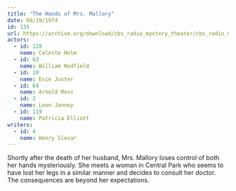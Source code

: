 ```yaml
---
title: "The Hands of Mrs. Mallory"
date: 08/19/1974
id: 135
url: https://archive.org/download/cbs_radio_mystery_theater/cbs_radio_mystery_theater-0101-0150.zip/cbs_radio_mystery_theater-0101-0150%2Fcbsrmt_0135_the_hands_of_mrs_mallory.mp3
actors:  
  - id: 128
    name: Celeste Holm  
  - id: 63
    name: William Redfield  
  - id: 10
    name: Evie Juster  
  - id: 64
    name: Arnold Moss  
  - id: 2
    name: Leon Janney  
  - id: 119
    name: Patricia Elliott
writers:  
  - id: 4
    name: Henry Slesar
---
```

Shortly after the death of her husband, Mrs. Mallory loses control of both her hands mysteriously. She meets a woman in Central Park who seems to have lost her legs in a similar manner and decides to consult her doctor. The consequences are beyond her expectations.